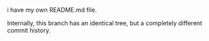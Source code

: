 i have my own README.md file.

Internally, this branch has an identical tree, but a completely different commit history.